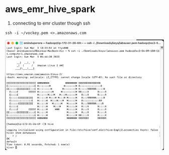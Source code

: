 # aws_emr_hive_spark

1. connecting to emr cluster though ssh
```
ssh -i ~/vockey.pem <>.amazonaws.com
```

![img.png](resources/ssh_connection_done.png)




